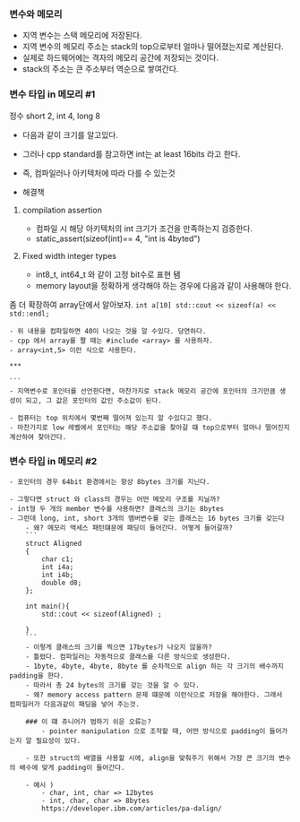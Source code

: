 ### 변수와 메모리

- 지역 변수는 스택 메모리에 저장된다.
- 지역 변수의 메모리 주소는 stack의 top으로부터 얼마나 떨어졌는지로 계산된다.
- 실제로 하드웨어에는 격자의 메모리 공간에 저장되는 것이다.
- stack의 주소는 큰 주소부터 역순으로 쌓여간다.

### 변수 타입 in 메모리 #1

정수 short 2, int 4, long 8

- 다음과 같이 크기를 알고있다.

- 그러나 cpp standard를 참고하면 int는 at least 16bits 라고 한다.
- 즉, 컴파일러나 아키텍처에 따라 다를 수 있는것

- 해결책

1. compilation assertion

   - 컴파일 시 해당 아키텍처의 int 크기가 조건을 만족하는지 검증한다.
   - static_assert(sizeof(int)== 4, "int is 4byted")

2. Fixed width integer types
   - int8_t, int64_t 와 같이 고정 bit수로 표현 됌
   - memory layout을 정확하게 생각해야 하는 경우에 다음과 같이 사용해야 한다.

좀 더 확장하여 array단에서 알아보자.
` int a[10] std::cout << sizeof(a) << std::endl; `

    - 위 내용을 컴파일하면 40이 나오는 것을 알 수있다. 당연하다.
    - cpp 에서 array를 짤 때는 #include <array> 를 사용하자.
    - array<int,5> 이런 식으로 사용한다.

    ***

    ```
    - 지역변수로 포인터를 선언한다면, 마찬가지로 stack 메모리 공간에 포인터의 크기만큼 생성이 되고, 그 값은 포인터의 값인 주소값이 된다.

    - 컴퓨터는 top 위치에서 몇번째 떨어져 있는지 알 수있다고 했다.
    - 마찬가지로 low 레벨에서 포인터는 해당 주소값을 찾아갈 떄 top으로부터 얼마나 떨어진지 계산하여 찾아간다.

### 변수 타입 in 메모리 #2

    - 포인터의 경우 64bit 환경에서는 항상 8bytes 크기를 지닌다.

    - 그렇다면 struct 와 class의 경우는 어떤 메모리 구조를 지닐까?
    - int형 두 개의 member 변수를 사용하면? 클래스의 크기는 8bytes
    - 그런데 long, int, short 3개의 멤버변수를 갖는 클래스는 16 bytes 크기를 갖는다
        - 왜? 메모리 액세스 패턴떄문에 패딩이 들어간다. 어떻게 들어갈까?
        ```
        struct Aligned
        {
            char c1;
            int i4a;
            int i4b;
            double d8;
        };

        int main(){
            std::cout << sizeof(Aligned) ;

        }
        ```
        - 이렇게 클래스의 크기를 찍으면 17bytes가 나오지 않을까?
        - 틀렸다. 컴파일러는 자동적으로 클래스를 다른 방식으로 생성한다.
        - 1byte, 4byte, 4byte, 8byte 를 순차적으로 align 하는 각 크기의 배수까지 padding을 한다.
        - 따라서 총 24 bytes의 크기를 갖는 것을 알 수 있다.
        - 왜? memory access pattern 문제 떄문에 이런식으로 저장을 해야한다. 그래서 컴파일러가 다음과같이 패딩을 넣어 주는것.

        ### 이 떄 쥬니어가 범하기 쉬운 오류는?
            - pointer manipulation 으로 조작할 때, 어떤 방식으로 padding이 들어가는지 알 필요성이 있다.

        - 또한 struct의 배열을 사용할 시에, align을 맞춰주기 위해서 가장 큰 크기의 변수의 배수에 맞게 padding이 들어간다.

        - 예시 )
            - char, int, char => 12bytes
            - int, char, char => 8bytes
            https://developer.ibm.com/articles/pa-dalign/

